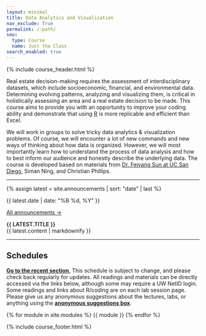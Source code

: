 ```yaml
---
layout: minimal
title: Data Analytics and Visualization
nav_exclude: True
permalink: /:path/
seo:
  type: Course
  name: Just the Class
search_enabled: true
---
```


{% include course_header.html %}



Real estate decision-making requires the assessment of interdisciplinary datasets, which include socioeconomic, financial, and environmental data. Determining evolving patterns, analyzing and visualizing them, is critical in holistically assessing an area and a real estate decision to be made. This course aims to provide you with an opportunity to improve your coding ability and demonstrate that using [R](https://www.r-project.org) is more replicable and efficient than Excel.

We will work in groups to solve tricky data analytics & visualization problems. Of course, we will encounter a lot of new commands and new ways of thinking about how data is organized. However, we will most importantly learn how to understand the process of data analysis and how to best inform our audience and honestly describe the underlying data. The course is developed based on materials from [Dr. Feiyang Sun at UC San Diego](https://fsun.ucsd.edu/), Siman Ning, and Christian Phillips. 

--- 

{% assign latest = site.announcements | sort: "date" | last %}

<div class="announcement">
  <div class="announcement-left">
    <p>{{ latest.date | date: "%B %d, %Y" }}</p>
    <p class="all-announcements">
      <a href="{{site.baseurl}}/announcements/">All announcements →</a>
    </p>
  </div>
  <div class="announcement-right announcement-body">
    <div style="text-transform: uppercase; font-weight: 600;"> {{ latest.title }} </div>
    {{ latest.content | markdownify }}
  </div>
</div>

--- 

## Schedules
<a href="#recent"><i class="fa-solid fa-square-arrow-up-right" style="color: #000000;"></i> **Go to the recent section**.</a> This schedule is subject to change, and please check back regularly for updates. All readings and materials can be directly accessed via the links below, although some may require a UW NetID login. Some readings and links about R/coding are on each lab session page. Please give us any anonymous suggestions about the lectures, labs, or anything using the **[anonymous suggestions box](https://freesuggestionbox.com/pub/qjyilmx)**.

{% for module in site.modules %}
{{ module }}
{% endfor %}

{% include course_footer.html %}

